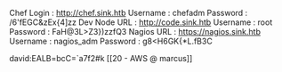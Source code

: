 Chef Login : http://chef.sink.htb Username : chefadm Password : /6'fEGC&zEx{4]zz 
Dev Node URL : http://code.sink.htb Username : root Password : FaH@3L>Z3})zzfQ3
Nagios URL : https://nagios.sink.htb Username : nagios_adm Password : g8<H6GK\{*L.fB3C

david:EALB=bcC=`a7f2#k
[[20 - AWS  @ marcus]]